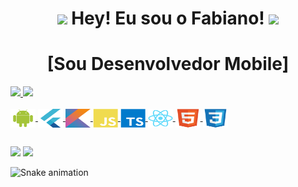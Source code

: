 <h1 align="center">
<img src="https://media.giphy.com/media/hvRJCLFzcasrR4ia7z/giphy.gif" width="28">
Hey! Eu sou o Fabiano!  <img src="https://media.giphy.com/media/12oufCB0MyZ1Go/giphy.gif" width="50">
</h1>

<h1 align="center"> 
[Sou Desenvolvedor Mobile] 
<div align="center">
  </h1>
  
  
  <a href="https://github.com/fabianolimas">
  <img height="180em" src="https://github-readme-stats.vercel.app/api?username=fabianolimas&show_icons=true&theme=dark&include_all_commits=true&count_private=true"/>
  <img height="180em" src="https://github-readme-stats.vercel.app/api/top-langs/?username=fabianolimas&layout=compact&langs_count=7&theme=dark"/>
</div>
<div style="display: inline_block"><br>  
  <img align="center" alt="Rafa-Csharp" height="30" width="40" src="https://raw.githubusercontent.com/devicons/devicon/master/icons/android/android-original.svg">
  <img align="center" alt="Rafa-Python" height="30" width="40" src="https://raw.githubusercontent.com/devicons/devicon/master/icons/flutter/flutter-original.svg">
  <img align="center" alt="Rafa-Csharp" height="30" width="40" src="https://raw.githubusercontent.com/devicons/devicon/master/icons/kotlin/kotlin-original.svg">
  <img align="center" alt="Rafa-Js" height="30" width="40" src="https://raw.githubusercontent.com/devicons/devicon/master/icons/javascript/javascript-plain.svg">
  <img align="center" alt="Rafa-Ts" height="30" width="40" src="https://raw.githubusercontent.com/devicons/devicon/master/icons/typescript/typescript-plain.svg">
  <img align="center" alt="Rafa-React" height="30" width="40" src="https://raw.githubusercontent.com/devicons/devicon/master/icons/react/react-original.svg">
  <img align="center" alt="Rafa-HTML" height="30" width="40" src="https://raw.githubusercontent.com/devicons/devicon/master/icons/html5/html5-original.svg">
  <img align="center" alt="Rafa-CSS" height="30" width="40" src="https://raw.githubusercontent.com/devicons/devicon/master/icons/css3/css3-original.svg">  
  </div>
  
  ##
 
<div> 
  <a href = "mailto:flimas.dev@gmail.com"><img src="https://img.shields.io/badge/-Gmail-%23333?style=for-the-badge&logo=gmail&logoColor=white" target="_blank"></a>
  <a href="https://www.linkedin.com/in/fabiano-limas-45875016a" target="_blank"><img src="https://img.shields.io/badge/-LinkedIn-%230077B5?style=for-the-badge&logo=linkedin&logoColor=white" target="_blank"></a> 
  
  ![Snake animation](https://github.com/fabianolimas/fabianolimas/blob/output/github-contribution-grid-snake.svg)
 
</div>
  
